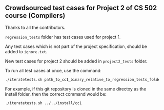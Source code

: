 ## Crowdsourced test cases for Project 2 of CS 502 course (Compilers)

Thanks to all the contributors.

`regression_tests` folder has test cases used for project 1.

Any test cases which is not part of the project specification, should be added to `ignore.txt`.

New test cases for project 2 should be added in `project2_tests` folder.

To run all test cases at once, use the command:

```sh
./iteratetests.sh path_to_cc1_binary_relative_to_regression_tests_folder_or_absolute_path
```

For example, if this git repository is cloned in the same directoy as the install folder, then the correct command would be:

```sh
./iteratetests.sh ../../install/cc1
```

